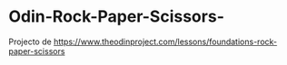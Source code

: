 # Odin-Rock-Paper-Scissors-
Projecto de  https://www.theodinproject.com/lessons/foundations-rock-paper-scissors

